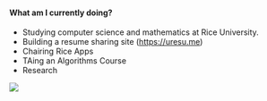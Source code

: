 #### What am I currently doing?
- Studying computer science and mathematics at Rice University.
- Building a resume sharing site (https://uresu.me)
- Chairing Rice Apps
- TAing an Algorithms Course
- Research


 <img src="https://profile-counter.glitch.me/zawie/count.svg" />
